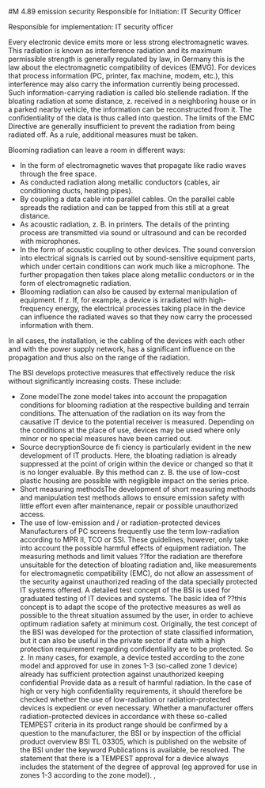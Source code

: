 #M 4.89 emission security
Responsible for Initiation: IT Security Officer

Responsible for implementation: IT security officer

Every electronic device emits more or less strong electromagnetic waves. This radiation is known as interference radiation and its maximum permissible strength is generally regulated by law, in Germany this is the law about the electromagnetic compatibility of devices (EMVG). For devices that process information (PC, printer, fax machine, modem, etc.), this interference may also carry the information currently being processed. Such information-carrying radiation is called blo stellende radiation. If the bloating radiation at some distance, z. received in a neighboring house or in a parked nearby vehicle, the information can be reconstructed from it. The confidentiality of the data is thus called into question. The limits of the EMC Directive are generally insufficient to prevent the radiation from being radiated off. As a rule, additional measures must be taken.

Blooming radiation can leave a room in different ways:

* In the form of electromagnetic waves that propagate like radio waves through the free space.
* As conducted radiation along metallic conductors (cables, air conditioning ducts, heating pipes).
* By coupling a data cable into parallel cables. On the parallel cable spreads the radiation and can be tapped from this still at a great distance.
* As acoustic radiation, z. B. in printers. The details of the printing process are transmitted via sound or ultrasound and can be recorded with microphones.
* In the form of acoustic coupling to other devices. The sound conversion into electrical signals is carried out by sound-sensitive equipment parts, which under certain conditions can work much like a microphone. The further propagation then takes place along metallic conductors or in the form of electromagnetic radiation.
* Blooming radiation can also be caused by external manipulation of equipment. If z. If, for example, a device is irradiated with high-frequency energy, the electrical processes taking place in the device can influence the radiated waves so that they now carry the processed information with them.


In all cases, the installation, ie the cabling of the devices with each other and with the power supply network, has a significant influence on the propagation and thus also on the range of the radiation.

The BSI develops protective measures that effectively reduce the risk without significantly increasing costs. These include:

* Zone modelThe zone model takes into account the propagation conditions for blooming radiation at the respective building and terrain conditions. The attenuation of the radiation on its way from the causative IT device to the potential receiver is measured. Depending on the conditions at the place of use, devices may be used where only minor or no special measures have been carried out.
* Source decryptionSource de fi ciency is particularly evident in the new development of IT products. Here, the bloating radiation is already suppressed at the point of origin within the device or changed so that it is no longer evaluable. By this method can z. B. the use of low-cost plastic housing are possible with negligible impact on the series price.
* Short measuring methodsThe development of short measuring methods and manipulation test methods allows to ensure emission safety with little effort even after maintenance, repair or possible unauthorized access.
* The use of low-emission and / or radiation-protected devices Manufacturers of PC screens frequently use the term low-radiation according to MPR II, TCO or SSI. These guidelines, however, only take into account the possible harmful effects of equipment radiation. The measuring methods and limit values ??for the radiation are therefore unsuitable for the detection of bloating radiation and, like measurements for electromagnetic compatibility (EMC), do not allow an assessment of the security against unauthorized reading of the data specially protected IT systems offered. A detailed test concept of the BSI is used for graduated testing of IT devices and systems. The basic idea of ??this concept is to adapt the scope of the protective measures as well as possible to the threat situation assumed by the user, in order to achieve optimum radiation safety at minimum cost. Originally, the test concept of the BSI was developed for the protection of state classified information, but it can also be useful in the private sector if data with a high protection requirement regarding confidentiality are to be protected. So z. In many cases, for example, a device tested according to the zone model and approved for use in zones 1-3 (so-called zone 1 device) already has sufficient protection against unauthorized keeping confidential Provide data as a result of harmful radiation. In the case of high or very high confidentiality requirements, it should therefore be checked whether the use of low-radiation or radiation-protected devices is expedient or even necessary. Whether a manufacturer offers radiation-protected devices in accordance with these so-called TEMPEST criteria in its product range should be confirmed by a question to the manufacturer, the BSI or by inspection of the official product overview BSI TL 03305, which is published on the website of the BSI under the keyword Publications is available, be resolved. The statement that there is a TEMPEST approval for a device always includes the statement of the degree of approval (eg approved for use in zones 1-3 according to the zone model). ,




